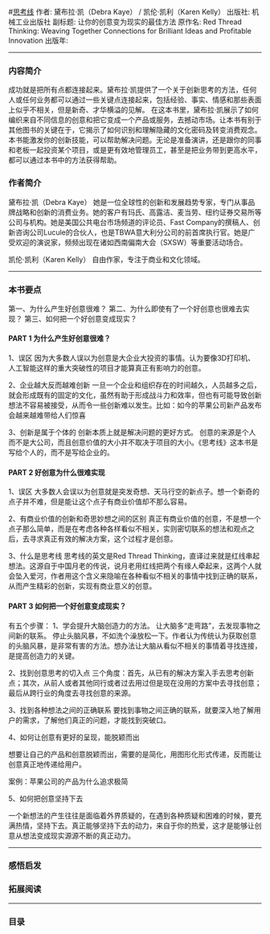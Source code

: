 #[思考线](https://book.douban.com/subject/26704104/)
作者: 黛布拉·凯（Debra Kaye） / 凯伦·凯利（Karen Kelly）
出版社: 机械工业出版社
副标题: 让你的创意变为现实的最佳方法
原作名: Red Thread Thinking: Weaving Together Connections for Brilliant Ideas and Profitable Innovation
出版年: 
***
### 内容简介 
成功就是把所有点都连接起来。黛布拉·凯提供了一个关于创新思考的方法，任何人或任何业务都可以通过一些关键点连接起来，包括经验、事实、情感和那些表面上似乎不相关，但是新奇、才华横溢的见解。
在这本书里，黛布拉·凯展示了如何编织来自不同信息的创意和把它变成一个产品或服务，去撼动市场。让本书有别于其他图书的关键在于，它揭示了如何识别和理解隐藏的文化密码及转变消费观念。本书能激发你的创新技能，可以帮助解决问题。无论是准备演讲，还是跟你的同事和老板一起投资某个项目，或是更有效地管理员工，甚至是把业务带到更高水平，都可以通过本书中的方法获得帮助。

### 作者简介 
黛布拉·凯（Debra Kaye）
她是一位全球性的创新和发展趋势专家，专门从事品牌战略和创新的消费业务。她的客户有玛氏、高露洁、麦当劳、纽约证券交易所等公司与机构。她是美国公共电台市场频道的评论员、Fast Company的撰稿人、创新咨询公司Lucule的合伙人，也是TBWA意大利分公司的前首席执行官。她是广受欢迎的演说家，频频出现在诸如西南偏南大会（SXSW）等重要活动场合。

凯伦·凯利（Karen Kelly）
自由作家，专注于商业和文化领域。
***
### 本书要点
第一、为什么产生好创意很难？
第二、为什么即使有了一个好创意也很难去实现？
第三、如何把一个好创意变成现实？

#### PART 1 为什么产生好创意很难？
1、误区
因为大多数人误以为创意是大企业大投资的事情。认为要像3D打印机、人工智能这样的重大突破性的项目才能算真正有影响力的创意。

2、企业越大反而越难创新
一旦一个企业和组织存在的时间越久，人员越多之后，就会形成既有的固定的文化，虽然有助于形成战斗力和效率，但也有可能导致创新想法不容易被接受，从而令一些创新难以发生。比如：如今的苹果公司新产品发布会越来越难带给人们惊喜

3、创新是属于个体的
创新本质上就是解决问题的更好方式。
创意的来源是个人而不是大公司，而且创意价值的大小并不取决于项目的大小。《思考线》这本书是写给个人的，而不是写给企业的。    

#### PART 2 好创意为什么很难实现
1、误区
大多数人会误以为创意就是突发奇想、天马行空的新点子。想一个新奇的点子并不难，但是能让这个点子有商业价值却不那么容易。

2、有商业价值的创新和奇思妙想之间的区别
真正有商业价值的创意，不是想一个点子那么简单，而是在考虑各种各样看似不相关，实则密切联系的想法和观点之后，去寻求真正有效的解决方案，这个过程才是创意。

3、什么是思考线
思考线的英文是Red Thread Thinking，直译过来就是红线串起想法。这源自于中国月老的传说，说月老用红线把两个有缘人牵起来，这两个人就会坠入爱河，作者用这个含义来隐喻在各种看似不相关的事情中找到正确的联系，从而产生精彩的创新，实现有商业意义的创意。

#### PART 3 如何把一个好创意变成现实？
有五个步骤：
1、学会提升大脑创造力的方法。
让大脑多“走弯路”，去发现事物之间新的联系。
停止头脑风暴，不如洗个澡放松一下。作者认为传统认为获取创意的头脑风暴，是非常有害的方法。想办法让大脑从看似不相关的事情着寻找连接，是提高创造力的关键。

2、找到创意思考的切入点
三个角度：首先，从已有的解决方案入手去思考创新点；其次，从前人或者其他同行或者过去用过但是现在没用的方案中去寻找创意；最后从跨行业的角度去寻找创意的来源。

3、找到各种想法之间的正确联系
要找到事物之间正确的联系，就要深入地了解用户的需求，了解他们真正的问题，才能找到突破口。


4、如何让创意有更好的呈现，能脱颖而出

想要让自己的产品和创意脱颖而出，需要的是简化，用图形化形式传递，反而能让创意真正地传递给用户。

案例：苹果公司的产品为什么追求极简

5、如何把创意坚持下去

一个新想法的产生往往是面临着外界质疑的，在遇到各种质疑和困难的时候，要充满热情，坚持下去。真正能够坚持下去的动力，来自于你的热爱，这才是能够让创意从想法变成现实源源不断的真正动力。    

***
### 感悟启发
### 拓展阅读
***
### 目录

